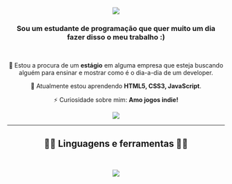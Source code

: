 <h1 align="center">
    <img src="https://readme-typing-svg.herokuapp.com/?font=Righteous&size=35&center=true&vCenter=true&width=500&height=70&duration=4000&lines=Olá+Pessoa!+👋;+Eu+Sou+O+Otávio!;" />
</h1>

<h3 align="center">Sou um estudante de programação que quer muito um dia fazer disso o meu trabalho :)</h3>

<br/>

<div align="center">
 
 🔭 Estou a procura de um **estágio** em alguma empresa que esteja buscando alguém para ensinar e mostrar como é o dia-a-dia de um developer.
 
 🌱 Atualmente estou aprendendo **HTML5, CSS3, JavaScript**.

⚡ Curiosidade sobre mim: **Amo jogos indie!**

 </div>
 
<div align="center"> 
 <a href="https://linkedin.com/in/otávio-ribeiro-8b57582b8" target="_blank">
    <img src="https://img.shields.io/badge/LinkedIn-0077B5?style=for-the-badge&logo=linkedin&logoColor=white" target="_blank" />
  </a>
</div>

 <hr/>
 
<h2 align="center">👨‍💻 Linguagens e ferramentas 👨‍💻</h2>
<br/>
<div align="center">
    <p align="center">
  <a href="https://skillicons.dev">
    <img src="https://skillicons.dev/icons?i=html,css,js,vscode" />
  </a>
</p>
</div>

